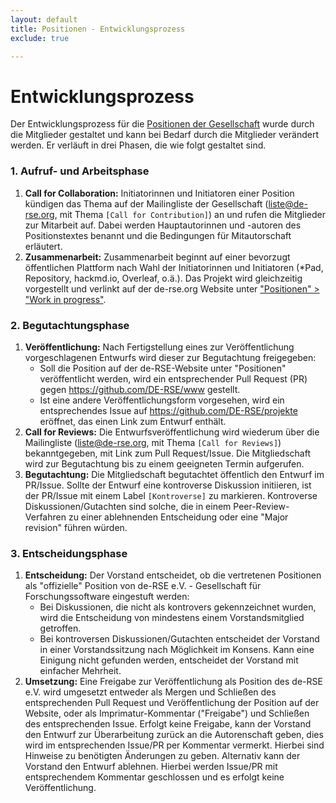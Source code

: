 ```yaml
---
layout: default
title: Positionen - Entwicklungsprozess
exclude: true

---
```


# Entwicklungsprozess

Der Entwicklungsprozess für die [Positionen der Gesellschaft](./positions.html) wurde durch die Mitglieder gestaltet und kann bei Bedarf durch die Mitglieder verändert werden. Er verläuft in drei Phasen, die wie folgt gestaltet sind.

### 1. Aufruf- und Arbeitsphase

1. **Call for Collaboration:** Initiatorinnen und Initiatoren einer Position kündigen das Thema auf der Mailingliste der Gesellschaft (liste@de-rse.org, mit Thema `[Call for Contribution]`) an und rufen die Mitglieder zur Mitarbeit auf. Dabei werden Hauptautorinnen und -autoren des Positionstextes benannt und die Bedingungen für Mitautorschaft erläutert.
2. **Zusammenarbeit:** Zusammenarbeit beginnt auf einer bevorzugt öffentlichen Plattform nach Wahl der Initiatorinnen und Initiatoren (\*Pad, Repository, hackmd.io, Overleaf, o.ä.). Das Projekt wird gleichzeitig vorgestellt und verlinkt auf der de-rse.org Website unter ["Positionen" > "Work in progress"](https://www.de-rse.org/de/positions.html#work-in-progress).

### 2. Begutachtungsphase

1. **Veröffentlichung:** Nach Fertigstellung eines zur Veröffentlichung vorgeschlagenen Entwurfs wird dieser zur Begutachtung freigegeben:
    - Soll die Position auf der de-RSE-Website unter "Positionen" veröffentlicht werden, wird ein entsprechender Pull Request (PR) gegen <https://github.com/DE-RSE/www> gestellt.
    - Ist eine andere Veröffentlichungsform vorgesehen, wird ein entsprechendes Issue auf <https://github.com/DE-RSE/projekte> eröffnet, das einen Link zum Entwurf enthält.
2. **Call for Reviews:** Die Entwurfsveröffentlichung wird wiederum über die Mailingliste (liste@de-rse.org, mit Thema `[Call for Reviews]`) bekanntgegeben, mit Link zum Pull Request/Issue. Die Mitgliedschaft wird zur Begutachtung bis zu einem geeigneten Termin aufgerufen.
3. **Begutachtung:** Die Mitgliedschaft begutachtet öffentlich den Entwurf im PR/Issue. Sollte der Entwurf eine kontroverse Diskussion initiieren, ist der PR/Issue mit einem Label `[Kontroverse]` zu markieren. Kontroverse Diskussionen/Gutachten sind solche, die in einem Peer-Review-Verfahren zu einer ablehnenden Entscheidung oder eine "Major revision" führen würden.

### 3. Entscheidungsphase

1. **Entscheidung:** Der Vorstand entscheidet, ob die vertretenen Positionen als "offizielle" Position von de-RSE e.V. - Gesellschaft für Forschungssoftware eingestuft werden:
    - Bei Diskussionen, die nicht als kontrovers gekennzeichnet wurden, wird die Entscheidung von mindestens einem Vorstandsmitglied getroffen.
    - Bei kontroversen Diskussionen/Gutachten entscheidet der Vorstand in einer Vorstandssitzung nach Möglichkeit im Konsens. Kann eine Einigung nicht gefunden werden, entscheidet der Vorstand mit einfacher Mehrheit.
2. **Umsetzung:** Eine Freigabe zur Veröffentlichung als Position des de-RSE e.V. wird umgesetzt entweder als Mergen und Schließen des entsprechenden Pull Request und Veröffentlichung der Position auf der Website, oder als Imprimatur-Kommentar ("Freigabe") und Schließen des entsprechenden Issue. Erfolgt keine Freigabe, kann der Vorstand den Entwurf zur Überarbeitung zurück an die Autorenschaft geben, dies wird im entsprechenden Issue/PR per Kommentar vermerkt. Hierbei sind Hinweise zu benötigten Änderungen zu geben. Alternativ kann der Vorstand den Entwurf ablehnen. Hierbei werden Issue/PR mit entsprechendem Kommentar geschlossen und es erfolgt keine Veröffentlichung.
